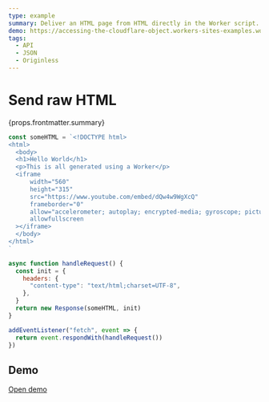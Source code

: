 ```yaml
---
type: example
summary: Deliver an HTML page from HTML directly in the Worker script.
demo: https://accessing-the-cloudflare-object.workers-sites-examples.workers.dev
tags:
  - API
  - JSON
  - Originless
---
```


# Send raw HTML

<ContentColumn>
  <p>{props.frontmatter.summary}</p>
</ContentColumn>

```js
const someHTML = `<!DOCTYPE html>
<html>
  <body>
  <h1>Hello World</h1>
  <p>This is all generated using a Worker</p>
  <iframe
      width="560"
      height="315"
      src="https://www.youtube.com/embed/dQw4w9WgXcQ"
      frameborder="0"
      allow="accelerometer; autoplay; encrypted-media; gyroscope; picture-in-picture"
      allowfullscreen
  ></iframe>
  </body>
</html>
`

async function handleRequest() {
  const init = {
    headers: {
      "content-type": "text/html;charset=UTF-8",
    },
  }
  return new Response(someHTML, init)
}

addEventListener("fetch", event => {
  return event.respondWith(handleRequest())
})
```

## Demo

<p><a href={props.frontmatter.demo}>Open demo</a></p>

<Demo src={props.frontmatter.demo} title={props.frontmatter.summary} height="395"/>
